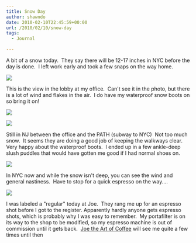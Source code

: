 ```yaml
---
title: Snow Day
author: shawndo
date: 2010-02-10T22:45:59+00:00
url: /2010/02/10/snow-day
tags:
  - Journal

---
```

A bit of a snow today.  They say there will be 12-17 inches in NYC before the day is done.  I left work early and took a few snaps on the way home.

![](/images/2010/02/P1000542.jpg)

This is the view in the lobby at my office.  Can't see it in the photo, but there is a lot of wind and flakes in the air.  I do have my waterproof snow boots on so bring it on!

![](/images/2010/02/P1000544.jpg)

![](/images/2010/02/P1000546.jpg)

Still in NJ between the office and the PATH (subway to NYC)  Not too much snow.  It seems they are doing a good job of keeping the walkways clear.  Very happy about the waterproof boots.  I ended up in a few ankle-deep slush puddles that would have gotten me good if I had normal shoes on.

![](/images/2010/02/P1000548.jpg)

In NYC now and while the snow isn't deep, you can see the wind and general nastiness.  Have to stop for a quick espresso on the way....

![](/images/2010/02/P1000552.jpg)

I was labeled a "regular" today at Joe.  They rang me up for an espresso shot before I got to the register. Apparently hardly anyone gets espresso shots, which is probably why I was easy to remember.  My portafilter is on its way to the shop to be modified, so my espresso machine is out of commission until it gets back.  [Joe the Art of Coffee][1] will see me quite a few times until then

 [1]: http://www.joetheartofcoffee.com/